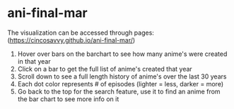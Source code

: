 # ani-final-mar
The visualization can be accessed through pages:
(https://cincosavvy.github.io/ani-final-mar/)
1. Hover over bars on the barchart to see how many anime's were created in that year
2. Click on a bar to get the full list of anime's created that year
3. Scroll down to see a full length history of anime's over the last 30 years
4. Each dot color represents # of episodes (lighter = less, darker = more)
5. Go back to the top for the search feature, use it to find an anime from the bar chart to see more info on it
